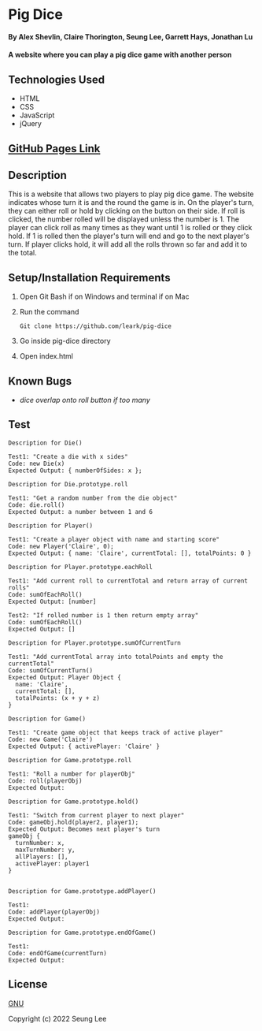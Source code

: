 # Pig Dice

#### By Alex Shevlin, Claire Thorington, Seung Lee, Garrett Hays, Jonathan Lu

#### A website where you can play a pig dice game with another person

## Technologies Used

* HTML
* CSS
* JavaScript
* jQuery

## [GitHub Pages Link](https://a-shevlin.github.io/pig-dice)

## Description

This is a website that allows two players to play pig dice game. The website indicates whose turn it is and the round the game is in. On the player's turn, they can either roll or hold by clicking on the button on their side. If roll is clicked, the number rolled will be displayed unless the number is 1. The player can click roll as many times as they want until 1 is rolled or they click hold. If 1 is rolled then the player's turn will end and go to the next player's turn. If player clicks hold, it will add all the rolls thrown so far and add it to the total.

## Setup/Installation Requirements

1. Open Git Bash if on Windows and terminal if on Mac
2. Run the command

    ``Git clone https://github.com/leark/pig-dice``

3. Go inside pig-dice directory
4. Open index.html

## Known Bugs

* _dice overlap onto roll button if too many_

## Test

```
Description for Die()

Test1: "Create a die with x sides"
Code: new Die(x)
Expected Output: { numberOfSides: x };

Description for Die.prototype.roll

Test1: "Get a random number from the die object"
Code: die.roll()
Expected Output: a number between 1 and 6

Description for Player()

Test1: "Create a player object with name and starting score"
Code: new Player('Claire', 0);
Expected Output: { name: 'Claire', currentTotal: [], totalPoints: 0 }

Description for Player.prototype.eachRoll

Test1: "Add current roll to currentTotal and return array of current rolls"
Code: sumOfEachRoll()
Expected Output: [number]

Test2: "If rolled number is 1 then return empty array"
Code: sumOfEachRoll()
Expected Output: []

Description for Player.prototype.sumOfCurrentTurn

Test1: "Add currentTotal array into totalPoints and empty the currentTotal"
Code: sumOfCurrentTurn()
Expected Output: Player Object {
  name: 'Claire', 
  currentTotal: [], 
  totalPoints: (x + y + z) 
}

Description for Game()

Test1: "Create game object that keeps track of active player"
Code: new Game('Claire')
Expected Output: { activePlayer: 'Claire' }

Description for Game.prototype.roll

Test1: "Roll a number for playerObj"
Code: roll(playerObj)
Expected Output: 

Description for Game.prototype.hold()

Test1: "Switch from current player to next player"
Code: gameObj.hold(player2, player1);
Expected Output: Becomes next player's turn
gameObj {
  turnNumber: x,
  maxTurnNumber: y,
  allPlayers: [],
  activePlayer: player1
}


Description for Game.prototype.addPlayer()

Test1: 
Code: addPlayer(playerObj)
Expected Output: 

Description for Game.prototype.endOfGame()

Test1: 
Code: endOfGame(currentTurn)
Expected Output: 

```

## License

[GNU](/LICENSE-GNU)

Copyright (c) 2022 Seung Lee
